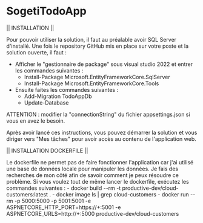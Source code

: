 # SogetiTodoApp
|| INSTALLATION ||

Pour pouvoir utiliser la solution, il faut au préalable avoir SQL Server d'installé. 
Une fois le repository GitHub mis en place sur votre poste et la solution ouverte, il faut :

- Afficher le "gestionnaire de package" sous visual studio 2022 et entrer les commandes suivantes :
    - Install-Package Microsoft.EntityFrameworkCore.SqlServer
    - Install-Package Microsoft.EntityFrameworkCore.Tools
- Ensuite faites les commandes suivantes :
    - Add-Migration TodoAppDb
    - Update-Database

ATTENTION : modifier la "connectionString" du fichier appsettings.json si vous en avez le besoin.

Après avoir lancé ces instructions, vous pouvez démarrer la solution et vous diriger vers "Mes tâches" pour avoir accès au contenu de l'application web.

|| INSTALLATION DOCKERFILE ||

Le dockerfile ne permet pas de faire fonctionner l'application car j'ai utilisé une base de données locale pour manipuler les données.
Je fais des recherches de mon côté afin de savoir comment je peux résoudre ce problème.
Si vous voulez tout de même lancer le dockerfile, exécutez les commandes suivantes :
    - docker build --rm -t productive-dev/cloud-customers:latest .
    - docker image ls | grep cloud-customers
    - docker run --rm -p 5000:5000 -p 5001:5001 -e ASPNETCORE_HTTP_PORT=https://+:5001 -e ASPNETCORE_URLS=http://+:5000 productive-dev/cloud-customers
